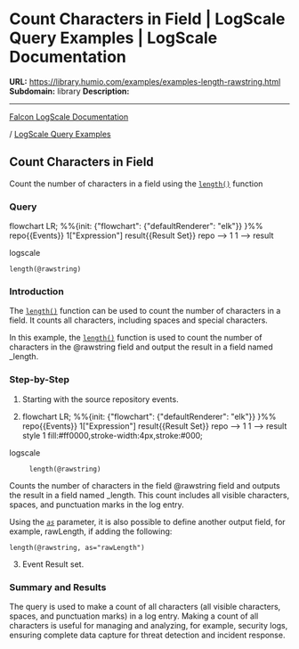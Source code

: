 # Count Characters in Field | LogScale Query Examples | LogScale Documentation

**URL:** https://library.humio.com/examples/examples-length-rawstring.html
**Subdomain:** library
**Description:** 

---

[Falcon LogScale Documentation](https://library.humio.com)

/ [LogScale Query Examples](examples.html)

## Count Characters in Field

Count the number of characters in a field using the [`length()`](https://library.humio.com/data-analysis/functions-length.html) function 

### Query

flowchart LR; %%{init: {"flowchart": {"defaultRenderer": "elk"}} }%% repo{{Events}} 1["Expression"] result{{Result Set}} repo --> 1 1 --> result

logscale
    
    
    length(@rawstring)

### Introduction

The [`length()`](https://library.humio.com/data-analysis/functions-length.html) function can be used to count the number of characters in a field. It counts all characters, including spaces and special characters. 

In this example, the [`length()`](https://library.humio.com/data-analysis/functions-length.html) function is used to count the number of characters in the @rawstring field and output the result in a field named _length. 

### Step-by-Step

  1. Starting with the source repository events.

  2. flowchart LR; %%{init: {"flowchart": {"defaultRenderer": "elk"}} }%% repo{{Events}} 1["Expression"] result{{Result Set}} repo --> 1 1 --> result style 1 fill:#ff0000,stroke-width:4px,stroke:#000;

logscale
         
         length(@rawstring)

Counts the number of characters in the field @rawstring field and outputs the result in a field named _length. This count includes all visible characters, spaces, and punctuation marks in the log entry. 

Using the [_`as`_](https://library.humio.com/data-analysis/functions-length.html#query-functions-length-as) parameter, it is also possible to define another output field, for example, rawLength, if adding the following: 

`length(@rawstring, as="rawLength")`

  3. Event Result set.




### Summary and Results

The query is used to make a count of all characters (all visible characters, spaces, and punctuation marks) in a log entry. Making a count of all characters is useful for managing and analyzing, for example, security logs, ensuring complete data capture for threat detection and incident response.
